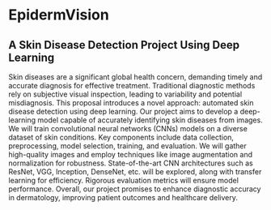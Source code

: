 # EpidermVision
## A Skin Disease Detection Project Using Deep Learning

Skin diseases are a significant global health concern, demanding timely and accurate 
diagnosis for effective treatment. Traditional diagnostic methods rely on subjective visual 
inspection, leading to variability and potential misdiagnosis. This proposal introduces a 
novel approach: automated skin disease detection using deep learning. Our project aims 
to develop a deep-learning model capable of accurately identifying skin diseases from 
images. We will train convolutional neural networks (CNNs) models on a diverse dataset 
of skin conditions. Key components include data collection, preprocessing, model 
selection, training, and evaluation. We will gather high-quality images and employ 
techniques like image augmentation and normalization for robustness. State-of-the-art 
CNN architectures such as ResNet, VGG, Inception, DenseNet, etc. will be explored, 
along with transfer learning for efficiency. Rigorous evaluation metrics will ensure model 
performance. Overall, our project promises to enhance diagnostic accuracy in 
dermatology, improving patient outcomes and healthcare delivery.
